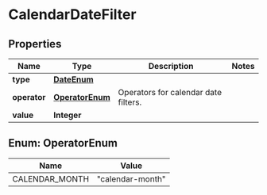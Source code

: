 # CalendarDateFilter

## Properties
Name | Type | Description | Notes
------------ | ------------- | ------------- | -------------
**type** | [**DateEnum**](DateEnum.md) |  | 
**operator** | [**OperatorEnum**](#OperatorEnum) | Operators for calendar date filters. | 
**value** | **Integer** |  | 

<a name="OperatorEnum"></a>
## Enum: OperatorEnum
Name | Value
---- | -----
CALENDAR_MONTH | &quot;calendar-month&quot;
